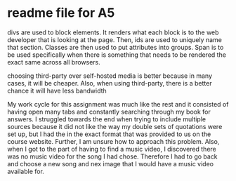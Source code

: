 # readme file for A5

divs are used to block elements. It renders what each block is to the web developer that is looking at the page. Then, ids are used to uniquely name that section. Classes are then used to put attributes into groups. Span is to be used specifically when there is something that needs to be rendered the exact same across all browsers.

choosing third-party over self-hosted media is better because in many cases, it will be cheaper. Also, when using third-party, there is a better chance it will have less bandwidth

My work cycle for this assignment was much like the rest and it consisted of having open many tabs and constantly searching through my book for answers. I struggled towards the end when trying to include multiple sources because it did not like the way my double sets of quotations were set up, but I had the in the exact format that was provided to us on the course website. Further, I am unsure how to approach this problem.
Also, when I got to the part of having to find a music video, I discovered there was no music video for the song I had chose. Therefore I had to go back and choose a new song and nex image that I would have a music video available for.
